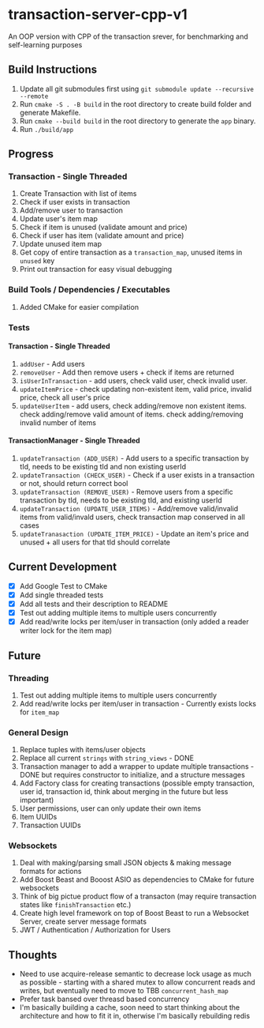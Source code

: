 # transaction-server-cpp-v1
An OOP version with CPP of the transaction srever, for benchmarking and self-learning purposes

## Build Instructions
1. Update all git submodules first using ```git submodule update --recursive --remote```
2. Run ```cmake -S . -B build``` in the root directory to create build folder and generate Makefile.
3. Run ```cmake --build build``` in the root directory to generate the ```app``` binary.
4. Run ```./build/app``` 

## Progress
### Transaction - Single Threaded
1. Create Transaction with list of items
2. Check if user exists in transaction
3. Add/remove user to transaction
4. Update user's item map
5. Check if item is unused (validate amount and price)
6. Check if user has item (validate amount and price)
7. Update unused item map
8. Get copy of entire transaction as a ```transaction_map```, unused items in ```unused``` key
9. Print out transaction for easy visual debugging

### Build Tools / Dependencies / Executables
1. Added CMake for easier compilation

### Tests 
#### Transaction - Single Threaded
1. ```addUser``` - Add users
2. ```removeUser``` - Add then remove users + check if items are returned
3. ```isUserInTransaction``` - add users, check valid user, check invalid user.
4. ```updateItemPrice``` - check updating non-existent item, valid price, invalid price, check all user's price
5. ```updateUserItem``` - add users, check adding/remove non existent items. check adding/remove valid amount of items. check adding/removing invalid number of items

#### TransactionManager - Single Threaded
1. ```updateTransaction (ADD_USER)``` - Add users to a specific transaction by tId, needs to be existing tId and non existing userId
2. ```updateTransaction (CHECK_USER)``` - Check if a user exists in a transaction or not, should return correct bool
3. ```updateTransaction (REMOVE_USER)``` - Remove users from a specific transaction by tId, needs to  be existing tId, and existing userId
4. ```updateTransaction (UPDATE_USER_ITEMS)``` - Add/remove valid/invalid items from valid/invald users, check transaction map conserved in all cases
5. ```updateTranasaction (UPDATE_ITEM_PRICE)``` - Update an item's price and unused + all users for that tId should correlate

## Current Development
- [X] Add Google Test to CMake
- [X] Add single threaded tests
- [X] Add all tests and their description to README
- [X] Test out adding multiple items to multiple users concurrently
- [X] Add read/write locks per item/user in transaction (only added a reader writer lock for the item map)

## Future
### Threading
1. Test out adding multiple items to multiple users concurrently
2. Add read/write locks per item/user in transaction - Currently exists locks for ```item_map```

### General Design
1. Replace tuples with items/user objects
2. Replace all current ```strings``` with ```string_views``` - DONE
3. Transaction manager to add a wrapper to update multiple transactions - DONE but requires constructor to initialize, and a structure messages
4. Add Factory class for creating transactions (possible empty transaction, user id, transaction id, think about merging in the future but less important)
5. User permissions, user can only update their own items
6. Item UUIDs
7. Transaction UUIDs

### Websockets
1. Deal with making/parsing small JSON objects & making message formats for actions
2. Add Boost Beast and Booost ASIO as dependencies to CMake for future websockets
3. Think of big pictue product flow of a transacton (may require transaction states like ```finishTransaction``` etc.)
4. Create high level framework on top of Boost Beast to run a Websocket Server, create server message formats
4. JWT / Authentication / Authorization for Users

## Thoughts
- Need to use acquire-release semantic to decrease lock usage as much as possible - starting with a shared mutex to allow concurrent reads and writes, but eventually need to move to TBB ```concurrent_hash_map```
- Prefer task bansed over threasd based concurrency
- I'm basically building a cache, soon need to start thinking about the architecture and how to fit it in, otherwise I'm basically rebuilding redis
